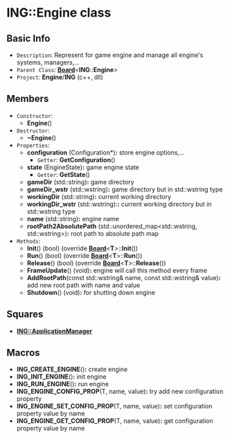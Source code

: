 # ING::Engine class #  


## Basic Info ##
-  `Description`: Represent for game engine and manage all engine's systems, managers,...
-  `Parent Class`: [**Board**]()<**ING**::**Engine**>
-  `Project`: **Engine**/**ING**  (c++, dll)

## Members ##
-  `Constructor`:
	+  **Engine**()
-  `Destructor`:
	+  **~Engine**()
-  `Properties`:
	+  **configuration** (Configuration*)**:** store engine options,...
		*  `Getter`: **GetConfiguration**()
	+  **state** (EngineState)**:** game engine state
		*  `Getter`: **GetState**()
	+  **gameDir** (std::string)**:** game directory
	+  **gameDir_wstr** (std::wstring)**:** game directory but in std::wstring type
	+  **workingDir** (std::string)**:** current working directory
	+  **workingDir_wstr** (std::wstring):**:** current working directory but in std::wstring type
	+  **name** (std::string)**:** engine name
	+  **rootPath2AbsolutePath** (std::unordered_map<std::wstring,  std::wstring>)**:** root path to absolute path map
-  `Methods`:
	+  **Init**() (bool) (override [**Board**]()<**T**>::**Init**())
	+  **Run**() (bool) (override [**Board**]()<**T**>::**Run**())
	+  **Release**() (bool) (override [**Board**]()<**T**>::**Release**())
	+  **FrameUpdate**() (void)**:** engine will call this method every frame
	+  **AddRootPath**(const std::wstring& name, const std::wstring& value)**:** add new root path with name and value
	+  **Shutdown**() (void)**:** for shutting down engine

## Squares ##
-  [**ING::ApplicationManager**](../Application/Manager/ApplicationManager.md)
 
## Macros ##
+  **ING_CREATE_ENGINE**()**:** create engine
+  **ING_INIT_ENGINE**()**:** init engine
+  **ING_RUN_ENGINE**()**:** run engine
+  **ING_ENGINE_CONFIG_PROP**(T, name, value)**:** try add new configuration property
+  **ING_ENGINE_SET_CONFIG_PROP**(T, name, value)**:** set configuration property value by name
+  **ING_ENGINE_GET_CONFIG_PROP**(T, name, value)**:** get configuration property value by name